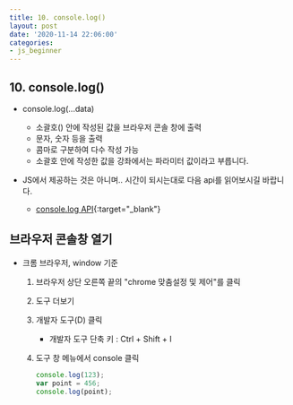 ```yaml
---
title: 10. console.log()
layout: post
date: '2020-11-14 22:06:00'
categories:
- js_beginner
---
```


## 10. console.log()

* console.log(...data)

    * 소괄호() 안에 작성된 값을 브라우저 콘솔 창에 출력
    * 문자, 숫자 등을 출력
    * 콤마로 구분하여 다수 작성 가능
    * 소괄호 안에 작성한 값을 강좌에서는 파라미터 값이라고 부릅니다.
    
* JS에서 제공하는 것은 아니며.. 시간이 되시는대로 다음 api를 읽어보시길 바랍니다.

    * [console.log API](https://console.spec.whatwg.org/#log){:target="_blank"}
    
## 브라우저 콘솔창 열기

* 크롬 브라우저, window 기준

    1. 브라우저 상단 오른쪽 끝의 "chrome 맞춤설정 및 제어"를 클릭
    2. 도구 더보기
    3. 개발자 도구(D) 클릭
    
        * 개발자 도구 단축 키 : Ctrl + Shift + I
        
    4. 도구 창 메뉴에서 console 클릭
    
        ```javascript
        console.log(123);
        var point = 456;
        console.log(point);
        ```